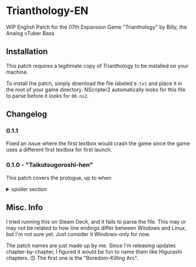 # Trianthology-EN
WIP English Patch for the 07th Expansion Game "Trianthology" by Billy, the Analog vTuber Bass

## Installation

This patch requires a legitimate copy of Trianthology to be installed on your machine.

To install the patch, simply download the file labeled `0.txt` and place it in the root of your game directory. NScripter2 automatically looks for this file to parse before it looks for `00.ns2`.

## Changelog

### 0.1.1

Fixed an issue where the first textbox would crash the game since the game uses a different first textbox for first launch.

### 0.1.0 - "Taikutsugoroshi-hen"

This patch covers the prologue, up to when

<details>
  <summary>spoiler section</summary>
  
  Usagi and Alice select the first Fragment to explore.
  
</details>

## Misc. Info

I tried running this on Steam Deck, and it fails to parse the file. This may or may not be related to how line endings differ between Windows and Linux, but I'm not sure yet. Just consider it Windows-only for now.

The patch names are just made up by me. Since I'm releasing updates chapter-by-chapter, I figured it would be fun to name them like Higurashi chapters. 😊 The first one is the "Boredom-Killing Arc".
